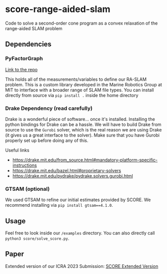 # score-range-aided-slam

Code to solve a second-order cone program as a convex relaxation of the range-aided SLAM problem

## Dependencies

### PyFactorGraph

[Link to the repo](https://github.com/MarineRoboticsGroup/PyFactorGraph)

This holds all of the measurements/variables to define our RA-SLAM problem.
This is a custom library developed in the Marine Robotics Group at MIT to 
interface with a broader range of SLAM file types. You can install directly 
from source via `pip install .` inside the home directory

### Drake Dependency (read carefully)

Drake is a wonderful piece of software... once it's installed. Installing the
python bindings for Drake can be a hassle. We will have to build Drake from
source to use the `Gurobi` solver, which is the real reason we are using Drake
(it gives us a great interface to the solver). Make sure that you have Gurobi
properly set up before doing any of this.

Useful links

- <https://drake.mit.edu/from_source.html#mandatory-platform-specific-instructions>
- <https://drake.mit.edu/bazel.html#proprietary-solvers>
- <https://drake.mit.edu/pydrake/pydrake.solvers.gurobi.html>

### GTSAM (optional)

We used GTSAM to refine our initial estimates provided by SCORE. We recommend 
installing via `pip install gtsam==4.1.0`.

## Usage

Feel free to look inside our `/examples` directory. You can also directly call `python3 score/solve_score.py`.

## Paper

Extended version of our ICRA 2023 Submission: [SCORE Extended Version](https://github.com/alanpapalia/score2022extended/blob/master/score2023_extended.pdf)
